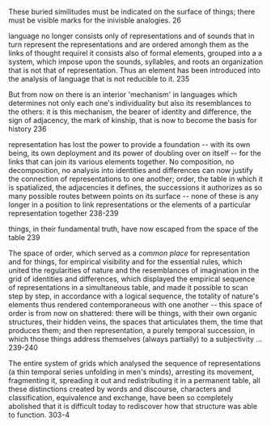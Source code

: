 These buried similitudes must be indicated on the surface of things; there must be visible marks for the inivisble analogies. 26

language no longer consists only of representations and of sounds that in turn represent the representations and are ordered amongh them as the links of thought requirel it consists also of formal elements, grouped into a a system, which impose upon the sounds, syllables, and roots an organization that is not that of representation. Thus an element has been introduced into the analysis of language that is not reducible to it. 235

But from now on there is an interior 'mechanism' in languages which determines not only each one's individuality but also its resemblances to the others: it is this mechanism, the bearer of identity and difference, the sign of adjacency, the mark of kinship, that is now to become the basis for history 236

representation has lost the power to provide a foundation -- with its own being, its own deployment and its power of doubling over on itself -- for the links that can join its various elements together. No composition, no decomposition, no analysis into identities and differences can now justify the connection of representations to one another; order, the table in which it is spatialized, the adjacencies it defines, the successions it authorizes as so many possible routes between points on its surface -- none of these is any longer in a position to link representations or the elements of a particular representation together 238-239

things, in their fundamental truth, have now escaped from the space of the table 239

The space of order, which served as a _common place_ for representation and for things, for empirical visibility and for the essential rules, which united the regularities of nature and the resemblances of imagination in the grid of identities and differences, which displayed the empirical sequence of representations in a simultaneous table, and made it possible to scan step by step, in accordance with a logical sequence, the totality of nature's elements thus rendered contemporaneous with one another -- this space of order is from now on shattered: there will be things, with their own organic structures, their hidden veins, the spaces that articulates them, the time that produces them; and then representation, a purely temporal succession, in which those things address themselves (always partially) to a subjectivity ... 239-240

The entire system of grids which analysed the sequence of representations (a thin temporal series unfolding in men's minds), arresting its movement, fragmenting it, spreading it out and redistributing it in a permanent table, all these distinctions created by words and discourse, characters and classification, equivalence and exchange, have been so completely abolished that it is difficult today to rediscover how that structure was able to function. 303-4
